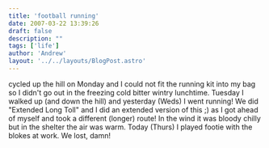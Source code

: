 ```yaml
---
title: 'football running'
date: 2007-03-22 13:39:26
draft: false
description: ""
tags: ['life']
author: 'Andrew'
layout: '../../layouts/BlogPost.astro'
---
```


cycled up the hill on Monday and I could not fit the running kit into my bag so I didn't go out in the freezing cold bitter wintry lunchtime. Tuesday I walked up (and down the hill) and yesterday (Weds) I went running! We did "Extended Long Toll" and I did an extended version of this ;) as I got ahead of myself and took a different (longer) route! In the wind it was bloody chilly but in the shelter the air was warm. Today (Thurs) I played footie with the blokes at work. We lost, damn!
